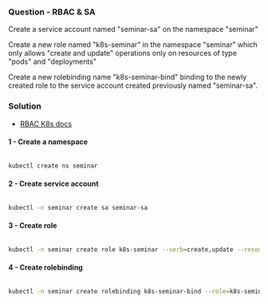 ### Question - RBAC & SA

Create a service account named "seminar-sa" on the namespace "seminar"

Create a new role named "k8s-seminar" in the namespace "seminar" which only allows "create and update" operations only on resources of type "pods" and "deployments"

Create a new rolebinding name "k8s-seminar-bind" binding to the newly created role to the service account created previously named "seminar-sa".

### Solution

- [RBAC K8s docs](https://kubernetes.io/docs/reference/access-authn-authz/rbac/)

#### 1 - Create a namespace

```sh

kubectl create ns seminar

```

#### 2 - Create service account

```sh

kubectl -n seminar create sa seminar-sa

```

#### 3 - Create role

```sh

kubectl -n seminar create role k8s-seminar --verb=create,update --resource=pods,deployments

```

#### 4 - Create rolebinding

```sh

kubectl -n seminar create rolebinding k8s-seminar-bind --role=k8s-seminar --serviceaccount=seminar:seminar-sa

```
